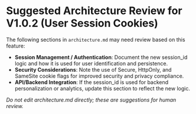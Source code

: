 # Suggested Architecture Review for V1.0.2 (User Session Cookies)

The following sections in `architecture.md` may need review based on this feature:

- **Session Management / Authentication**: Document the new session_id logic and how it is used for user identification and persistence.
- **Security Considerations**: Note the use of Secure, HttpOnly, and SameSite cookie flags for improved security and privacy compliance.
- **API/Backend Integration**: If the session_id is used for backend personalization or analytics, update this section to reflect the new logic.

*Do not edit architecture.md directly; these are suggestions for human review.*
